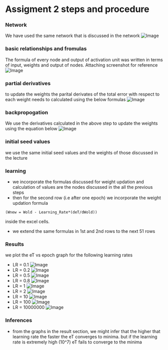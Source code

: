 # Assigment 2 steps and procedure

### Network 
We have used the same network that is discussed in the network 
![Image](https://github.com/pmitra96/END/raw/main/assignment2/images/2_layer_network.png)

### basic relationships and fromulas 
The formula of every node and output of activation unit was written in terms of input, weights
and output of nodes. Attaching screenshot for reference
![Image](https://github.com/pmitra96/END/raw/main/assignment2/images/basic_relationships_2.png)

### partial derivatives 
to update the weights the parital derivates of the total error with respect to each weight needs to 
calculated using the below formulas 
![Image](https://github.com/pmitra96/END/raw/main/assignment2/images/partial_derivatives.png)

### backpropogation 
We use the derivatives calculated in the above step to update the weights using the equation below 
![Image](https://github.com/pmitra96/END/raw/main/assignment2/images/learning_formula.png)

### initial seed values 
we use the same initial seed values and the weights of those discussed in the lecture

### learning 
- we incorporate the formulas discussed for weight updation and calculation of values are the nodes 
discussed in the all the previous steps 
- then for the second row (i.e after one epoch) we incorporate the weight updation formula 
```
(Wnew = Wold - Learning_Rate*(deT/dWold)) 
```
inside the excel cells.

- we extend the same formulas in 1st and 2nd rows to the next 51 rows

### Results
we plot the eT vs epoch graph for the following learning rates
- LR = 0.1 ![Image](https://github.com/pmitra96/END/raw/main/assignment2/images/et_vs_epochs_with_LR%3D0.1.png)
- LR = 0.2 ![Image](https://github.com/pmitra96/END/raw/main/assignment2/images/eT_vs_epochs_with_LR%3D0.2.png)
- LR = 0.5 ![Image](https://github.com/pmitra96/END/raw/main/assignment2/images/eT_vs_epochs_with_LR%3D0.5.png)
- LR = 0.8 ![Image](https://github.com/pmitra96/END/raw/main/assignment2/images/eT_vs_epochs_with_LR%3D0.8.png)
- LR = 1 ![Image](https://github.com/pmitra96/END/raw/main/assignment2/images/eT_vs_epochs_with_LR%3D1.png)
- LR = 2 ![Image](https://github.com/pmitra96/END/raw/main/assignment2/images/eT_vs_epochs_with_LR%3D2.png)
- LR = 10 ![Image](https://github.com/pmitra96/END/raw/main/assignment2/images/eT_vs_epochs_with_LR%3D10.png)
- LR = 100 ![Image](https://github.com/pmitra96/END/raw/main/assignment2/images/eT_vs_epochs_with_LR%3D100.png)
- LR = 10000000 ![Image](https://github.com/pmitra96/END/raw/main/assignment2/images/eT_vs_epoch_with_LR%3D10000000.png)

### Inferences
- from the graphs in the result section, we might infer that the higher that learning rate the faster the eT converges
to minima. but if the learning rate is extremely high (10^7) eT fails to converge to the minima 



 
 



